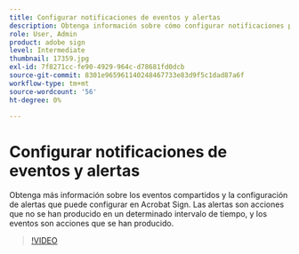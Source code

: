 ```yaml
---
title: Configurar notificaciones de eventos y alertas
description: Obtenga información sobre cómo configurar notificaciones para eventos y alertas
role: User, Admin
product: adobe sign
level: Intermediate
thumbnail: 17359.jpg
exl-id: 7f8271cc-fe90-4929-964c-d78681fd0dcb
source-git-commit: 8301e965961140248467733e83d9f5c1dad87a6f
workflow-type: tm+mt
source-wordcount: '56'
ht-degree: 0%

---
```


# Configurar notificaciones de eventos y alertas

Obtenga más información sobre los eventos compartidos y la configuración de alertas que puede configurar en Acrobat Sign. Las alertas son acciones que no se han producido en un determinado intervalo de tiempo, y los eventos son acciones que se han producido.

>[!VIDEO](https://video.tv.adobe.com/v/343589?hidetitle=true)
